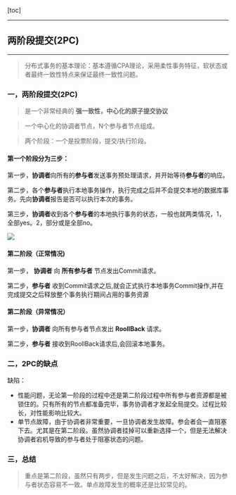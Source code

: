 [toc]

---

##  两阶段提交(2PC)

---

> 分布式事务的基本理论：基本遵循CPA理论，采用柔性事务特征，软状态或者最终一致性特点来保证最终一致性问题。

### 一，两阶段提交(2PC)

> 是一个非常经典的 **强一致性，中心化的原子提交协议**

> 一个中心化的协调者节点，N个参与者节点组成。

> 两个阶段：一个是投票阶段，提交/执行阶段。

#### 第一个阶段分为三步：

第一步，**协调者**向所有的**参与者**发送事务预处理请求，并开始等待**参与者**的响应。

第二步，各个**参与者**执行本地事务操作，执行完成之后并不会提交本地的数据库事务。先向**协调者**报告是否可以执行本次的事务。

第三步，**协调者**收到各个**参与者**的本地执行事务的状态，一般也就两类情况，1，全部yes。2，部分或是全部no。

![](https://img2018.cnblogs.com/blog/1090617/201907/1090617-20190710222443794-591603727.jpg)

#### 第二阶段（正常情况)

第一步， **协调者** 向 **所有参与者** 节点发出Commit请求。

第二步，**参与者** 收到Commit请求之后,就会正式执行本地事务Commit操作,并在完成提交之后释放整个事务执行期间占用的事务资源

#### 第二阶段（异常情况）

第一步，**协调者** 向所有参与者节点发出 **RoollBack** 请求。

第二步，**参与者** 接收到RoollBack请求后,会回滚本地事务。

### 二，2PC的缺点

缺陷：

- 性能问题，无论第一阶段的过程中还是第二阶段过程中所有参与者资源都是被锁住的。只有所有的节点都准备完毕，事务协调者才发起全局提交。过程比较长，对性能影响比较大。
- 单节点故障，由于协调者非常重要，一旦协调者发生故障。参会者会一直阻塞下去。尤其是在第二阶段。虽然协调者挂掉可以重新选择一个，但是无法解决协调者宕机导致的参与者处于阻塞状态的问题。

### 三，总结

> 重点是第二阶段，虽然只有两步，但是发生问题之后，不太好解决，因为参与者状态容易不一致。单点故障发生的概率还是比较常见的。